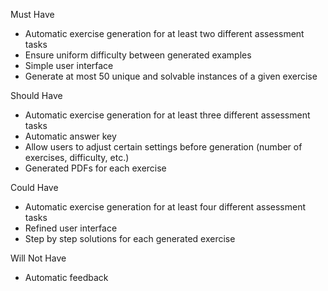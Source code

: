 Must Have
 - Automatic exercise generation for at least two different assessment tasks
 - Ensure uniform difficulty between generated examples
 - Simple user interface
 - Generate at most 50 unique and solvable instances of a given exercise 

Should Have
 - Automatic exercise generation for at least three different assessment tasks
 - Automatic answer key
 - Allow users to adjust certain settings before generation (number of exercises, difficulty, etc.)
 - Generated PDFs for each exercise

Could Have
 - Automatic exercise generation for at least four different assessment tasks
 - Refined user interface
 - Step by step solutions for each generated exercise

Will Not Have
 - Automatic feedback
 

